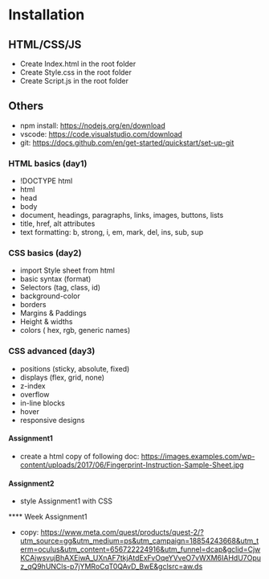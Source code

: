 # Installation

## HTML/CSS/JS
* Create Index.html in the root folder
* Create Style.css in the root folder
* Create Script.js in the root folder

## Others
* npm install: https://nodejs.org/en/download
* vscode: https://code.visualstudio.com/download
* git: https://docs.github.com/en/get-started/quickstart/set-up-git

### HTML basics (day1)
* !DOCTYPE html
* html
* head
* body
* document, headings, paragraphs, links, images, buttons, lists
* title, href, alt attributes
* text formatting: b, strong, i, em, mark, del, ins, sub, sup

### CSS basics (day2)
* import Style sheet from html
* basic syntax (format)
* Selectors (tag, class, id)
* background-color
* borders
* Margins & Paddings
* Height & widths
* colors ( hex, rgb, generic names)

### CSS advanced (day3)
* positions (sticky, absolute, fixed)
* displays (flex, grid, none)
* z-index
* overflow
* in-line blocks
* hover
* responsive designs

#### Assignment1
* create a html copy of following doc: https://images.examples.com/wp-content/uploads/2017/06/Fingerprint-Instruction-Sample-Sheet.jpg

#### Assignment2
* style Assignment1 with CSS

**** Week Assignment1
* copy: https://www.meta.com/quest/products/quest-2/?utm_source=gg&utm_medium=ps&utm_campaign=18854243668&utm_term=oculus&utm_content=656722224916&utm_funnel=dcap&gclid=CjwKCAjwsvujBhAXEiwA_UXnAF7tkjAtdExFvOqeYVveO7vWXM6IAHdU7Opuz_qQ9hUNCls-p7jYMRoCqT0QAvD_BwE&gclsrc=aw.ds